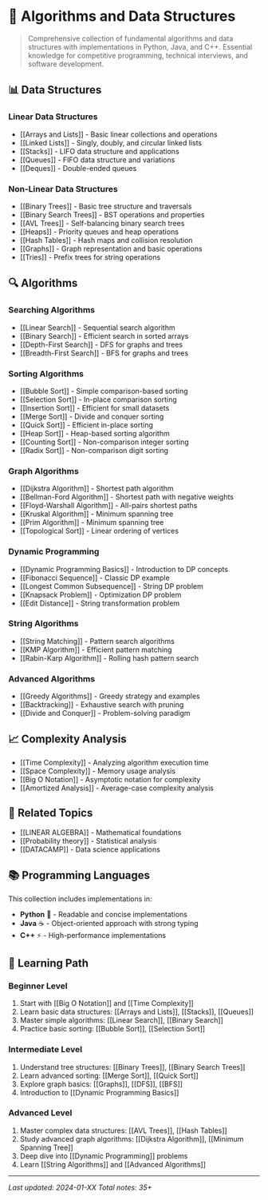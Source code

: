 # 🧮 Algorithms and Data Structures

> Comprehensive collection of fundamental algorithms and data structures with implementations in Python, Java, and C++. Essential knowledge for competitive programming, technical interviews, and software development.

## 📊 Data Structures

### Linear Data Structures
- [[Arrays and Lists]] - Basic linear collections and operations
- [[Linked Lists]] - Singly, doubly, and circular linked lists
- [[Stacks]] - LIFO data structure and applications
- [[Queues]] - FIFO data structure and variations
- [[Deques]] - Double-ended queues

### Non-Linear Data Structures
- [[Binary Trees]] - Basic tree structure and traversals
- [[Binary Search Trees]] - BST operations and properties
- [[AVL Trees]] - Self-balancing binary search trees
- [[Heaps]] - Priority queues and heap operations
- [[Hash Tables]] - Hash maps and collision resolution
- [[Graphs]] - Graph representation and basic operations
- [[Tries]] - Prefix trees for string operations

## 🔍 Algorithms

### Searching Algorithms
- [[Linear Search]] - Sequential search algorithm
- [[Binary Search]] - Efficient search in sorted arrays
- [[Depth-First Search]] - DFS for graphs and trees
- [[Breadth-First Search]] - BFS for graphs and trees

### Sorting Algorithms
- [[Bubble Sort]] - Simple comparison-based sorting
- [[Selection Sort]] - In-place comparison sorting
- [[Insertion Sort]] - Efficient for small datasets
- [[Merge Sort]] - Divide and conquer sorting
- [[Quick Sort]] - Efficient in-place sorting
- [[Heap Sort]] - Heap-based sorting algorithm
- [[Counting Sort]] - Non-comparison integer sorting
- [[Radix Sort]] - Non-comparison digit sorting

### Graph Algorithms
- [[Dijkstra Algorithm]] - Shortest path algorithm
- [[Bellman-Ford Algorithm]] - Shortest path with negative weights
- [[Floyd-Warshall Algorithm]] - All-pairs shortest paths
- [[Kruskal Algorithm]] - Minimum spanning tree
- [[Prim Algorithm]] - Minimum spanning tree
- [[Topological Sort]] - Linear ordering of vertices

### Dynamic Programming
- [[Dynamic Programming Basics]] - Introduction to DP concepts
- [[Fibonacci Sequence]] - Classic DP example
- [[Longest Common Subsequence]] - String DP problem
- [[Knapsack Problem]] - Optimization DP problem
- [[Edit Distance]] - String transformation problem

### String Algorithms
- [[String Matching]] - Pattern search algorithms
- [[KMP Algorithm]] - Efficient pattern matching
- [[Rabin-Karp Algorithm]] - Rolling hash pattern search

### Advanced Algorithms
- [[Greedy Algorithms]] - Greedy strategy and examples
- [[Backtracking]] - Exhaustive search with pruning
- [[Divide and Conquer]] - Problem-solving paradigm

## 📈 Complexity Analysis

- [[Time Complexity]] - Analyzing algorithm execution time
- [[Space Complexity]] - Memory usage analysis
- [[Big O Notation]] - Asymptotic notation for complexity
- [[Amortized Analysis]] - Average-case complexity analysis

## 🔗 Related Topics

- [[LINEAR ALGEBRA]] - Mathematical foundations
- [[Probability theory]] - Statistical analysis
- [[DATACAMP]] - Data science applications

## 📚 Programming Languages

This collection includes implementations in:
- **Python** 🐍 - Readable and concise implementations
- **Java** ☕ - Object-oriented approach with strong typing
- **C++** ⚡ - High-performance implementations

## 🎯 Learning Path

### Beginner Level
1. Start with [[Big O Notation]] and [[Time Complexity]]
2. Learn basic data structures: [[Arrays and Lists]], [[Stacks]], [[Queues]]
3. Master simple algorithms: [[Linear Search]], [[Binary Search]]
4. Practice basic sorting: [[Bubble Sort]], [[Selection Sort]]

### Intermediate Level
1. Understand tree structures: [[Binary Trees]], [[Binary Search Trees]]
2. Learn advanced sorting: [[Merge Sort]], [[Quick Sort]]
3. Explore graph basics: [[Graphs]], [[DFS]], [[BFS]]
4. Introduction to [[Dynamic Programming Basics]]

### Advanced Level
1. Master complex data structures: [[AVL Trees]], [[Hash Tables]]
2. Study advanced graph algorithms: [[Dijkstra Algorithm]], [[Minimum Spanning Tree]]
3. Deep dive into [[Dynamic Programming]] problems
4. Learn [[String Algorithms]] and [[Advanced Algorithms]]

---

*Last updated: 2024-01-XX*
*Total notes: 35+*